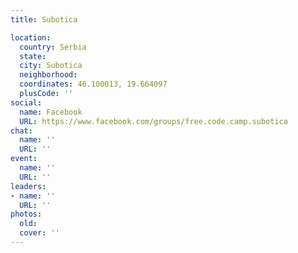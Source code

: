 ```yaml
---
title: Subotica

location:
  country: Serbia
  state: 
  city: Subotica
  neighborhood: 
  coordinates: 46.100013, 19.664097
  plusCode: ''
social:
  name: Facebook
  URL: https://www.facebook.com/groups/free.code.camp.subotica
chat:
  name: ''
  URL: ''
event:
  name: ''
  URL: ''
leaders:
- name: ''
  URL: ''
photos:
  old: 
  cover: ''
---
```

